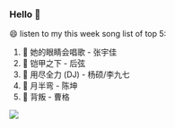 

### Hello 👋

😄 listen to my this week song list of top 5:

1. 🎵 她的眼睛会唱歌 - 张宇佳
2. 🎵 铠甲之下 - 后弦
3. 🎵 用尽全力 (DJ) - 杨硕/李九七
4. 🎵 月半弯 - 陈坤
5. 🎵 背叛 - 曹格

<img align="left"  src="https://github-readme-stats.vercel.app/api?username=370966584&show_icons=true&theme=radical" />